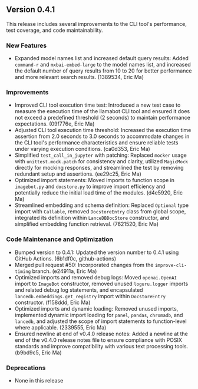 ## Version 0.4.1

This release includes several improvements to the CLI tool's performance, test coverage, and code maintainability.

### New Features

- Expanded model names list and increased default query results: Added `command-r` and `mxbai-embed-large` to the model names list, and increased the default number of query results from 10 to 20 for better performance and more relevant search results. (1389534, Eric Ma)

### Improvements

- Improved CLI tool execution time test: Introduced a new test case to measure the execution time of the llamabot CLI tool and ensured it does not exceed a predefined threshold (2 seconds) to maintain performance expectations. (09f776e, Eric Ma)
- Adjusted CLI tool execution time threshold: Increased the execution time assertion from 2.0 seconds to 3.0 seconds to accommodate changes in the CLI tool's performance characteristics and ensure reliable tests under varying execution conditions. (ca0d353, Eric Ma)
- Simplified `test_call_in_jupyter` with patching: Replaced `mocker` usage with `unittest.mock.patch` for consistency and clarity, utilized `MagicMock` directly for mocking responses, and streamlined the test by removing redundant setup and assertions. (ee29c25, Eric Ma)
- Optimized import statements: Moved imports to function scope in `imagebot.py` and `docstore.py` to improve import efficiency and potentially reduce the initial load time of the modules. (d4e5920, Eric Ma)
- Streamlined embedding and schema definition: Replaced `Optional` type import with `Callable`, removed `DocstoreEntry` class from global scope, integrated its definition within `LanceDBDocStore` constructor, and simplified embedding function retrieval. (7621520, Eric Ma)

### Code Maintenance and Optimization

- Bumped version to 0.4.1: Updated the version number to 0.4.1 using GitHub Actions. (6b1df0c, github-actions)
- Merged pull request #50: Incorporated changes from the `improve-cli-timing` branch. (e24911a, Eric Ma)
- Optimized imports and removed debug logs: Moved `openai.OpenAI` import to `ImageBot` constructor, removed unused `loguru.logger` imports and related debug log statements, and encapsulated `lancedb.embeddings.get_registry` import within `DocstoreEntry` constructor. (f158ddd, Eric Ma)
- Optimized imports and dynamic loading: Removed unused imports, implemented dynamic import loading for `panel`, `pandas`, `chromadb`, and `lancedb`, and adjusted the scope of import statements to function-level where applicable. (2339555, Eric Ma)
- Ensured newline at end of v0.4.0 release notes: Added a newline at the end of the v0.4.0 release notes file to ensure compliance with POSIX standards and improve compatibility with various text processing tools. (b9bd9c5, Eric Ma)

### Deprecations

- None in this release